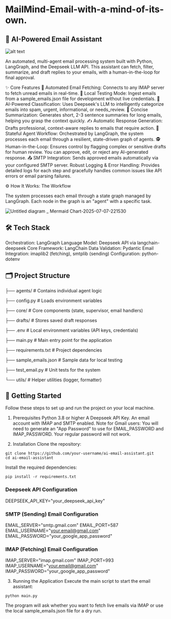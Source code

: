 # MailMind-Email-with-a-mind-of-its-own.

## 🧠 AI-Powered Email Assistant
![alt text](https://img.shields.io/badge/python-3.8%2B-blue.svg)


An automated, multi-agent email processing system built with Python, LangGraph, and the Deepseek LLM API. This assistant can fetch, filter, summarize, and draft replies to your emails, with a human-in-the-loop for final approval.

✨ Core Features
📧 Automated Email Fetching: Connects to any IMAP server to fetch unread emails in real-time.
🧪 Local Testing Mode: Ingest emails from a sample_emails.json file for development without live credentials.
🤖 AI-Powered Classification: Uses Deepseek's LLM to intelligently categorize emails into spam, urgent, informational, or needs_review.
📝 Concise Summarization: Generates short, 2-3 sentence summaries for long emails, helping you grasp the context quickly.
✍️ Automatic Response Generation: Drafts professional, context-aware replies to emails that require action.
🧠 Stateful Agent Workflow: Orchestrated by LangGraph, the system processes each email through a resilient, state-driven graph of agents.
🕵️ Human-in-the-Loop: Ensures control by flagging complex or sensitive drafts for human review. You can approve, edit, or reject any AI-generated response.
📤 SMTP Integration: Sends approved emails automatically via your configured SMTP server.
Robust Logging & Error Handling: Provides detailed logs for each step and gracefully handles common issues like API errors or email parsing failures.

⚙️ How It Works: The Workflow

The system processes each email through a state graph managed by LangGraph. Each node in the graph is an "agent" with a specific task.

![Untitled diagram _ Mermaid Chart-2025-07-07-221530](https://github.com/user-attachments/assets/3ddd366f-8d78-4a00-a691-c5a80e60ef5a)


## 🛠️ Tech Stack
Orchestration: LangGraph
Language Model: Deepseek API via langchain-deepseek
Core Framework: LangChain
Data Validation: Pydantic
Email Integration: imaplib2 (fetching), smtplib (sending)
Configuration: python-dotenv

## 🗂️ Project Structure

├── agents/              # Contains individual agent logic

├── config.py            # Loads environment variables

├── core/                # Core components (state, supervisor, email handlers)

├── drafts/              # Stores saved draft responses

├── .env                 # Local environment variables (API keys, credentials)

├── main.py              # Main entry point for the application

├── requirements.txt     # Project dependencies

├── sample_emails.json   # Sample data for local testing

├── test_email.py        # Unit tests for the system

└── utils/               # Helper utilities (logger, formatter)


## 🚀 Getting Started
Follow these steps to set up and run the project on your local machine.

1. Prerequisites
Python 3.8 or higher
A Deepseek API Key.
An email account with IMAP and SMTP enabled.
Note for Gmail users: You will need to generate an "App Password" to use for EMAIL_PASSWORD and IMAP_PASSWORD. Your regular password will not work.

3. Installation
Clone the repository:
```
git clone https://github.com/your-username/ai-email-assistant.git
cd ai-email-assistant
```

Install the required dependencies:
```
pip install -r requirements.txt
```

### Deepseek API Configuration
DEEPSEEK_API_KEY="your_deepseek_api_key"

###  SMTP (Sending) Email Configuration
EMAIL_SERVER="smtp.gmail.com"
EMAIL_PORT=587
EMAIL_USERNAME="your.email@gmail.com"
EMAIL_PASSWORD="your_google_app_password"

###  IMAP (Fetching) Email Configuration
IMAP_SERVER="imap.gmail.com"
IMAP_PORT=993
IMAP_USERNAME="your.email@gmail.com"
IMAP_PASSWORD="your_google_app_password"

3. Running the Application
Execute the main script to start the email assistant:
```
python main.py
```
The program will ask whether you want to fetch live emails via IMAP or use the local sample_emails.json file for a dry run.
